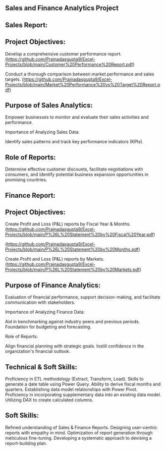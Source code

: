 ## Sales and Finance Analytics Project
## Sales Report:

## Project Objectives:

Develop a comprehensive customer performance report. (https://github.com/Prajnadasgupta9/Excel-Projects/blob/main/Customer%20Performance%20Report.pdf)

Conduct a thorough comparison between market performance and sales targets. (https://github.com/Prajnadasgupta9/Excel-Projects/blob/main/Market%20Performance%20vs%20Target%20Report.pdf)


## Purpose of Sales Analytics:

Empower businesses to monitor and evaluate their sales activities and performance.

Importance of Analyzing Sales Data:

Identify sales patterns and track key performance indicators (KPIs).

## Role of Reports:

Determine effective customer discounts, facilitate negotiations with consumers, and identify potential business expansion opportunities in promising countries.

## Finance Report:

## Project Objectives:
Create Profit and Loss (P&L) reports by Fiscal Year & Months. (https://github.com/Prajnadasgupta9/Excel-Projects/blob/main/P%26L%20Statement%20by%20Fiscal%20Year.pdf)

(https://github.com/Prajnadasgupta9/Excel-Projects/blob/main/P%26L%20Statement%20by%20Months.pdf)


Create Profit and Loss (P&L) reports by Markets. (https://github.com/Prajnadasgupta9/Excel-Projects/blob/main/P%26L%20Statement%20by%20Markets.pdf)



## Purpose of Finance Analytics:

Evaluation of financial performance, support decision-making, and facilitate communication with stakeholders.

Importance of Analyzing Finance Data:

Aid in benchmarking against industry peers and previous periods. Foundation for budgeting and forecasting.

Role of Reports:

Align financial planning with strategic goals. Instill confidence in the organization's financial outlook.

## Technical & Soft Skills:

 Proficiency in ETL methodology (Extract, Transform, Load).
 Skills to generate a date table using Power Query.
 Ability to derive fiscal months and quarters.
 Establishing data model relationships with Power Pivot.
 Proficiency in incorporating supplementary data into an existing data model.
 Utilizing DAX to create calculated columns.

## Soft Skills:
 Refined understanding of Sales & Finance Reports.
 Designing user-centric reports with empathy in mind.
 Optimization of report generation through meticulous fine-tuning.
 Developing a systematic approach to devising a report-building plan.





